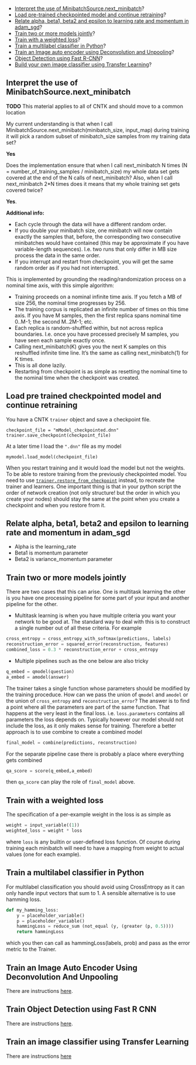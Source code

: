  * [Interpret the use of MinibatchSource.next_minibatch](./How-do-I-Train-models-in-Python#interpret-the-use-of-minibatchsourcenext_minibatch)?
 * [Load pre-trained checkpointed model and continue retraining](./How-do-I-Train-models-in-Python#load-pre-trained-checkpointed-model-and-continue-retraining)?
 * [Relate alpha, beta1, beta2 and epsilon to learning rate and momentum in adam_sgd](./How-do-I-Train-models-in-Python#relate-alpha-beta1-beta2-and-epsilon-to-learning-rate-and-momentum-in-adam_sgd)?
 * [Train two or more models jointly](./How-do-I-Train-models-in-Python#train-two-or-more-models-jointly)?
 * [Train with a weighted loss](./How-do-I-Train-models-in-Python#train-with-a-weighted-loss)?
 * [Train a multilabel classifier in Python](./How-do-I-Train-models-in-Python#train-a-multilabel-classifier-in-python)? 
 * [Train an Image auto encoder using Deconvolution and Unpooling](./How-do-I-Train-models-in-Python#train-an-image-auto-encoder-using-deconvolution-and-unpooling)?
 * [Object Detection using Fast R-CNN](./How-do-I-Train-models-in-Python#train-object-detection-using-fast-r-cnn)?
 * [Build your own image classifier using Transfer Learning](./How-do-I-Train-models-in-Python#train-an-image-classifier-using-transfer-learning)?

## Interpret the use of MinibatchSource.next_minibatch

**TODO** This material applies to all of CNTK and should move to a common location

My current understanding is that when I call MinibatchSource.next_minibatch(minibatch_size, input_map) during training it will pick a random subset of minibatch_size samples from my training data set?

**Yes**

Does the implementation ensure that when I call next_minibatch N times (N = number_of_training_samples / minibatch_size) my whole data set gets covered at the end of the N calls of next_minibatch? Also, when I call next_minibatch 2*N times does it means that my whole training set gets covered twice?

**Yes**.

**Additional info:**
* Each cycle through the data will have a different random order.
* If you double your minibatch size, one minibatch will now contain exactly the samples that, before, the corresponding two consecutive minibatches would have contained (this may be approximate if you have variable-length sequences). I.e. two runs that only differ in MB size process the data in the same order.
* If you interrupt and restart from checkpoint, you will get the same random order as if you had not interrupted.

This is implemented by grounding the reading/randomization process on a nominal time axis, with this simple algorithm:

* Training proceeds on a nominal infinite time axis. If you fetch a MB of size 256, the nominal time progresses by 256.
* The training corpus is replicated an infinite number of times on this time axis. If you have M samples, then the first replica spans nominal time 0..M-1; the second M..2M-1; etc.
* Each replica is random-shuffled within, but not across replica boundaries. I.e. once you have processed precisely M samples, you have seen each sample exactly once.
* Calling next_minibatch(K) gives you the next K samples on this reshuffled infinite time line. It’s the same as calling next_minibatch(1) for K times.
* This is all done lazily.
* Restarting from checkpoint is as simple as resetting the nominal time to the nominal time when the checkpoint was created.

## Load pre trained checkpointed model and continue retraining

You have a CNTK `trainer` object and save a checkpoint file.
  
    checkpoint_file = "mModel_checkpointed.dnn"
    trainer.save_checkpoint(checkpoint_file)

At a later time I load the `".dnn"` file as my model

    mymodel.load_model(checkpoint_file)

When you restart training and it would load the model but not the weights. To be able to restore training from the previously checkpointed model. You need to use [`trainer.restore_from_checkpoint`](https://cntk.ai/pythondocs/cntk.trainer.html?highlight=restore_from_checkpoint#cntk.trainer.Trainer.restore_from_checkpoint) instead, to recreate the trainer and learners. One important thing is that in your python script the order of network creation (not only structure! but the order in which you create your nodes) should stay the same at the point when you create a checkpoint and when you restore from it.

## Relate alpha, beta1, beta2 and epsilon to learning rate and momentum in adam_sgd

* Alpha is the learning_rate
* Beta1 is momentum parameter
* Beta2 is variance_momentum parameter

## Train two or more models jointly

There are two cases that this can arise. One is multitask learning the other is you have one processing pipeline for some part of your input and another pipeline for the other. 

  * Multitask learning is when you have multiple criteria you want your network to be good at. The standard way to deal with this is to construct a single number out of all these criteria. For example
```python
cross_entropy = cross_entropy_with_softmax(predictions, labels)
reconstruction_error = squared_error(reconstruction, features)
combined_loss = 0.3 * reconstruction_error + cross_entropy
```
  * Multiple pipelines such as the one below are also tricky 
```python
q_embed = qmodel(question)
a_embed = amodel(answer)
```

The trainer takes a single function whose parameters should be modified by the training proceduce. How can we pass the union of `qmodel` and `amodel` or the union of `cross_entropy` and `reconstruction_error`? The answer is to find a point where all the parameters are part of the same function. That happens at the very least in the final loss.
i.e. `loss.parameters` contains all parameters the loss depends on. Typically however our model should not 
include the loss, as it only makes sense for training. Therefore a better approach is to use combine to create a combined model
```python 
final_model = combine(predictions, reconstruction)
```
For the separate pipeline case there is probably a place where everything gets combined
```python 
qa_score = score(q_embed,a_embed)
```
then `qa_score` can play the role of `final_model` above.

## Train with a weighted loss

The specification of a per-example weight in the loss is as simple as
```python
weight = input_variable((1))
weighted_loss = weight * loss
```
where `loss` is any builtin or user-defined loss function. Of course during training each minibatch will need to have a mapping from weight to actual values (one for each example).

## Train a multilabel classifier in Python

For multilabel classification you should avoid using CrossEntropy as it can only handle input vectors that sum to 1. A sensible alternative is to use hamming loss.

```python
def my_hamming_loss:
    y = placeholder_variable()
    p = placeholder_variable()
    hammingLoss = reduce_sum (not_equal (y, (greater (p, 0.5))))
    return hammingLoss 
```
which you then can call as hammingLoss(labels, prob) and pass as the error metric to the Trainer.

## Train an Image Auto Encoder Using Deconvolution And Unpooling

There are instructions [here](./Image-Auto-Encoder-Using-Deconvolution-And-Unpooling).

## Train Object Detection using Fast R CNN

There are instructions [here](./Object-Detection-using-Fast-R-CNN).

## Train an image classifier using Transfer Learning

There are instructions [here](./Build-your-own-image-classifier-using-Transfer-Learning)
